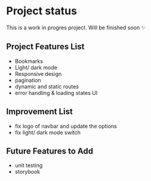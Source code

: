 # Project status

This is a work in progres project. Will be finished soon ✨

## Project Features List

* Bookmarks
* Light/ dark mode
* Responsive design
* pagination
* dynamic and static routes
* error handling & loading states UI

## Improvement List

* fix logo of navbar and update the options
* fix light/ dark mode switch

## Future Features to Add

* unit testing
* storybook
